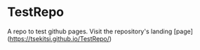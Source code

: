 # TestRepo
A repo to test github pages.
Visit the repository's landing [page] (https://tsekitsi.github.io/TestRepo/)

